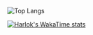 ![Top Langs](https://github-readme-stats.vercel.app/api/top-langs/?username=DylanBrass&layout=compact)

[![Harlok's WakaTime stats](https://github-readme-stats.vercel.app/api/wakatime?username=DylanBrass&custom_title=Languages&layout=compact)](https://github.com/anuraghazra/github-readme-stats)
